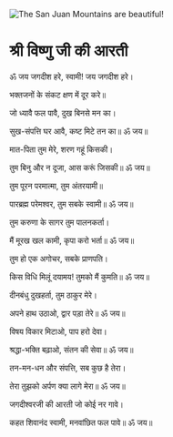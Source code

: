 ![The San Juan Mountains are beautiful!](lib/assets/images/artis/img.png "San Juan Mountains")

#  श्री विष्णु जी की आरती

ॐ जय जगदीश हरे, स्वामी! जय जगदीश हरे।

भक्तजनों के संकट क्षण में दूर करे॥

जो ध्यावै फल पावै, दुख बिनसे मन का।

सुख-संपत्ति घर आवै, कष्ट मिटे तन का॥ ॐ जय॥

मात-पिता तुम मेरे, शरण गहूं किसकी।

तुम बिनु और न दूजा, आस करूं जिसकी॥ ॐ जय॥

तुम पूरन परमात्मा, तुम अंतरयामी॥

पारब्रह्म परेमश्वर, तुम सबके स्वामी॥ ॐ जय॥

तुम करुणा के सागर तुम पालनकर्ता।

मैं मूरख खल कामी, कृपा करो भर्ता॥ ॐ जय॥

तुम हो एक अगोचर, सबके प्राणपति।

किस विधि मिलूं दयामय! तुमको मैं कुमति॥ ॐ जय॥

दीनबंधु दुखहर्ता, तुम ठाकुर मेरे।

अपने हाथ उठाओ, द्वार पड़ा तेरे॥ ॐ जय॥

विषय विकार मिटाओ, पाप हरो देवा।

श्रद्धा-भक्ति बढ़ाओ, संतन की सेवा॥ ॐ जय॥

तन-मन-धन और संपत्ति, सब कुछ है तेरा।

तेरा तुझको अर्पण क्या लागे मेरा॥ ॐ जय॥

जगदीश्वरजी की आरती जो कोई नर गावे।

कहत शिवानंद स्वामी, मनवांछित फल पावे॥ ॐ जय॥